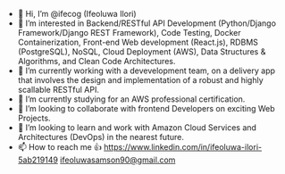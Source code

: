 - 👋 Hi, I’m @ifecog (Ifeoluwa Ilori)
- 👀 I’m interested in Backend/RESTful API Development (Python/Django Framework/Django REST Framework), Code Testing, Docker Containerization, Front-end Web development (React.js), RDBMS (PostgreSQL), NoSQL, Cloud Deployment (AWS), Data Structures & Algorithms, and Clean Code Architectures.
- 🌱 I’m currently working with a devevelopment team, on a delivery app that involves the design and implementation of a robust and highly scallable RESTful API.
- 🌱 I’m currently studying for an AWS professional certification.
- 💞️ I’m looking to collaborate with frontend Developers on exciting Web Projects.
- 💞️ I’m looking to learn and work with Amazon Cloud Services and Architectures (DevOps) in the nearest future.
- 📫 How to reach me 👍
 https://www.linkedin.com/in/ifeoluwa-ilori-5ab219149
 ifeoluwasamson90@gmail.com

<!---
ifecog/ifecog is a ✨ special ✨ repository because its `README.md` (this file) appears on your GitHub profile.
You can click the Preview link to take a look at your changes.
--->
